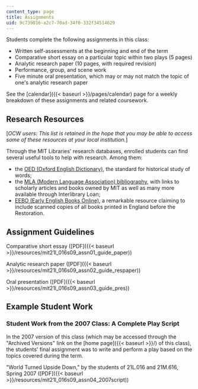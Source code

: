 ```yaml
---
content_type: page
title: Assignments
uid: 9c739016-a2c7-70ad-34f0-332f34514629
---
```


Students complete the following assignments in this class:

*   Written self-assessments at the beginning and end of the term
*   Comparative short essay on a particular topic within two plays (5 pages)
*   Analytic research paper (10 pages, with required revision)
*   Performance, group, and scene work
*   Five minute oral presentation, which may or may not match the topic of one's analytic research paper

See the [calendar]({{< baseurl >}}/pages/calendar) page for a weekly breakdown of these assignments and related coursework.

Research Resources
------------------

\[_OCW users: This list is retained in the hope that you may be able to access some of these resources at your local institution._\]

Through the MIT Libraries' research databases, enrolled students can find several useful tools to help with research. Among them:

*   the [OED (Oxford English Dictionary)](http://www.oed.com/), the standard for historical study of words;
*   the [MLA (Modern Language Association) bibliography](http://www.mla.org/bibliography), with links to scholarly articles and books owned by MIT as well as many more available through Interlibrary Loan;
*   [EEBO (Early English Books Online)](http://eebo.chadwyck.com/home), a remarkable resource claiming to include scanned copies of all books printed in England before the Restoration.

Assignment Guidelines
---------------------

Comparative short essay ([PDF]({{< baseurl >}}/resources/mit21l_016s09_assn01_guide_paper))

Analytic research paper ([PDF]({{< baseurl >}}/resources/mit21l_016s09_assn02_guide_respaper))

Oral presentation ([PDF]({{< baseurl >}}/resources/mit21l_016s09_assn03_guide_pres))

Example Student Work
--------------------

### Student Work from the 2007 Class: A Complete Play Script

In the 2007 version of this class (which may be accessed through the "Archived Versions" link on the [home page]({{< baseurl >}}/) of this class), the students' final assignment was to write and perform a play based on the topics covered during the term.

"World Turned Upside Down," by the students of 21L.016 and 21M.616, Spring 2007 ([PDF]({{< baseurl >}}/resources/mit21l_016s09_assn04_2007script))